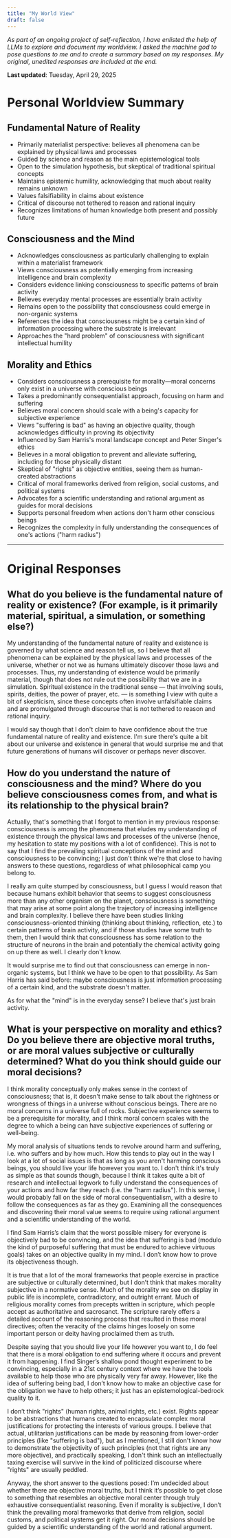 ```yaml
---
title: "My World View"
draft: false
---
```


_As part of an ongoing project of self-reflection, I have enlisted the help of LLMs to explore and document my worldview. I asked the machine god to pose questions to me and to create a summary based on my responses. My original, unedited responses are included at the end._

**Last updated**: Tuesday, April 29, 2025

# Personal Worldview Summary

## Fundamental Nature of Reality

- Primarily materialist perspective: believes all phenomena can be explained by physical laws and processes
- Guided by science and reason as the main epistemological tools
- Open to the simulation hypothesis, but skeptical of traditional spiritual concepts
- Maintains epistemic humility, acknowledging that much about reality remains unknown
- Values falsifiability in claims about existence
- Critical of discourse not tethered to reason and rational inquiry
- Recognizes limitations of human knowledge both present and possibly future

## Consciousness and the Mind

- Acknowledges consciousness as particularly challenging to explain within a materialist framework
- Views consciousness as potentially emerging from increasing intelligence and brain complexity
- Considers evidence linking consciousness to specific patterns of brain activity
- Believes everyday mental processes are essentially brain activity
- Remains open to the possibility that consciousness could emerge in non-organic systems
- References the idea that consciousness might be a certain kind of information processing where the substrate is irrelevant
- Approaches the "hard problem" of consciousness with significant intellectual humility

## Morality and Ethics

- Considers consciousness a prerequisite for morality—moral concerns only exist in a universe with conscious beings
- Takes a predominantly consequentialist approach, focusing on harm and suffering
- Believes moral concern should scale with a being's capacity for subjective experience
- Views "suffering is bad" as having an objective quality, though acknowledges difficulty in proving its objectivity
- Influenced by Sam Harris's moral landscape concept and Peter Singer's ethics
- Believes in a moral obligation to prevent and alleviate suffering, including for those physically distant
- Skeptical of "rights" as objective entities, seeing them as human-created abstractions
- Critical of moral frameworks derived from religion, social customs, and political systems
- Advocates for a scientific understanding and rational argument as guides for moral decisions
- Supports personal freedom when actions don't harm other conscious beings
- Recognizes the complexity in fully understanding the consequences of one's actions ("harm radius")

---

# Original Responses

## What do you believe is the fundamental nature of reality or existence? (For example, is it primarily material, spiritual, a simulation, or something else?)

My understanding of the fundamental nature of reality and existence is governed by what science and reason tell us, so I believe that all phenomena can be explained by the physical laws and processes of the universe, whether or not we as humans ultimately discover those laws and processes. Thus, my understanding of existence would be primarily material, though that does not rule out the possibility that we are in a simulation. Spiritual existence in the traditional sense — that involving souls, spirits, deities, the power of prayer, etc. — is something I view with quite a bit of skepticism, since these concepts often involve unfalsifiable claims and are promulgated through discourse that is not tethered to reason and rational inquiry.

I would say though that I don't claim to have confidence about the true fundamental nature of reality and existence. I'm sure there's quite a bit about our universe and existence in general that would surprise me and that future generations of humans will discover or perhaps never discover.

## How do you understand the nature of consciousness and the mind? Where do you believe consciousness comes from, and what is its relationship to the physical brain?

Actually, that's something that I forgot to mention in my previous response: consciousness is among the phenomena that eludes my understanding of existence through the physical laws and processes of the universe (hence, my hesitation to state my positions with a lot of confidence). This is not to say that I find the prevailing spiritual conceptions of the mind and consciousness to be convincing; I just don't think we're that close to having answers to these questions, regardless of what philosophical camp you belong to.

I really am quite stumped by consciousness, but I guess I would reason that because humans exhibit behavior that seems to suggest consciousness more than any other organism on the planet, consciousness is something that may arise at some point along the trajectory of increasing intelligence and brain complexity. I believe there have been studies linking consciousness-oriented thinking (thinking about thinking, reflection, etc.) to certain patterns of brain activity, and if those studies have some truth to them, then I would think that consciousness has some relation to the structure of neurons in the brain and potentially the chemical activity going on up there as well. I clearly don't know.

It would surprise me to find out that consciousness can emerge in non-organic systems, but I think we have to be open to that possibility. As Sam Harris has said before: maybe consciousness is just information processing of a certain kind, and the substrate doesn't matter.

As for what the "mind" is in the everyday sense? I believe that's just brain activity.

## What is your perspective on morality and ethics? Do you believe there are objective moral truths, or are moral values subjective or culturally determined? What do you think should guide our moral decisions?

I think morality conceptually only makes sense in the context of consciousness; that is, it doesn't make sense to talk about the rightness or wrongness of things in a universe without conscious beings. There are no moral concerns in a universe full of rocks. Subjective experience seems to be a prerequisite for morality, and I think moral concern scales with the degree to which a being can have subjective experiences of suffering or well-being.

My moral analysis of situations tends to revolve around harm and suffering, i.e. who suffers and by how much. How this tends to play out in the way I look at a lot of social issues is that as long as you aren't harming conscious beings, you should live your life however you want to. I don't think it's truly as simple as that sounds though, because I think it takes quite a bit of research and intellectual legwork to fully understand the consequences of your actions and how far they reach (i.e. the "harm radius"). In this sense, I would probably fall on the side of moral consequentialism, with a desire to follow the consequences as far as they go. Examining all the consequences and discovering their moral value seems to require using rational argument and a scientific understanding of the world.

I find Sam Harris’s claim that the worst possible misery for everyone is objectively bad to be convincing, and the idea that suffering is bad (modulo the kind of purposeful suffering that must be endured to achieve virtuous goals) takes on an objective quality in my mind. I don’t know how to prove its objectiveness though.

It is true that a lot of the moral frameworks that people exercise in practice are subjective or culturally determined, but I don’t think that makes morality subjective in a normative sense. Much of the morality we see on display in public life is incomplete, contradictory, and outright errant. Much of religious morality comes from precepts written in scripture, which people accept as authoritative and sacrosanct. The scripture rarely offers a detailed account of the reasoning process that resulted in these moral directives; often the veracity of the claims hinges loosely on some important person or deity having proclaimed them as truth.

Despite saying that you should live your life however you want to, I do feel that there is a moral obligation to end suffering where it occurs and prevent it from happening. I find Singer’s shallow pond thought experiment to be convincing, especially in a 21st century context where we have the tools available to help those who are physically very far away. However, like the idea of suffering being bad, I don’t know how to make an objective case for the obligation we have to help others; it just has an epistemological-bedrock quality to it.

I don’t think "rights" (human rights, animal rights, etc.) exist. Rights appear to be abstractions that humans created to encapsulate complex moral justifications for protecting the interests of various groups. I believe that actual, utilitarian justifications can be made by reasoning from lower-order principles (like "suffering is bad"), but as I mentioned, I still don't know how to demonstrate the objectivity of such principles (not that rights are any more objective), and practically speaking, I don't think such an intellectually taxing exercise will survive in the kind of politicized discourse where "rights" are usually peddled.

Anyway, the short answer to the questions posed: I’m undecided about whether there are objective moral truths, but I think it’s possible to get close to something that resembles an objective moral center through truly exhaustive consequentialist reasoning. Even if morality is subjective, I don’t think the prevailing moral frameworks that derive from religion, social customs, and political systems get it right. Our moral decisions should be guided by a scientific understanding of the world and rational argument.